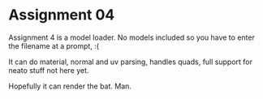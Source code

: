 Assignment 04
=============

Assignment 4 is a model loader. No models included so you have to enter the filename at a prompt, :(

It can do material, normal and uv parsing, handles quads, full support for neato stuff not here yet.

Hopefully it can render the bat. Man.
